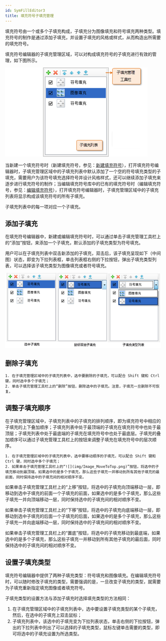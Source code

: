 ```yaml
---
id: SymFillEditor3
title: 填充符号子填充管理
---
```

填充符号由一个或多个子填充构成，子填充分为图像填充和符号填充两种类型。填充符号的制作是通过添加子填充，并设置子填充的风格或样式，从而构造出所需要的填充符号。

填充符号编辑器的子填充管理区域，可以对构成填充符号的子填充进行有效的管理，如下图所示。

![](img/SymFillEditor3t1.png)  

  
当新建一个填充符号时（新建填充符号，参见：[新建填充符号](SymFillManager5)），打开填充符号编辑器时，子填充管理区域中的子填充列表中默认添加了一个空的符号填充类型的子填充，需要用户为该符号填充选择符号并设计风格样式，还可以继续添加子填充来逐步进行填充符号的制作；当编辑填充符号库中的已有的填充符号时（编辑填充符号，参见：[编辑填充符号](SymFillManager6)），打开填充符号编辑器时，子填充管理区域中的子填充列表将显示构成该填充符号的所有子填充。

子填充列表中的每一项对应一个子填充。

## 添加子填充

在填充符号编辑器中，新建或编辑填充符号时，可以通过单击子填充管理工具栏上的“添加”按钮，来添加一个子填充，默认添加的子填充类型为符号填充。

用户可以在子填充列表中双击新添加的子填充，双击后，该子填充呈现如下（中间图）状态，即变为下拉列表框，单击列表框右侧的下拉按钮，弹出子填充类型列表，可以选择该子填充类型为图像填充或者符号填充。

![](img/SymFillEditor3t2.png)  

## 删除子填充

    1. 在子填充管理区域中的子填充列表中，选中要删除的子填充，可以配合 Shift 键和 Ctrl 键，同时选中多个子填充；
    2. 单击子填充管理工具栏上的“删除”按钮，删除选中的子填充。注意，子填充一旦删除不可恢复。

## 调整子填充顺序

在子填充管理区域中，子填充列表中的子填充的排列顺序，即为填充符号中相应的子填充的上下叠加顺序；子填充列表中处于最顶端的子填充在填充符号中也处于最顶层；子填充列表中处于最底端的子填充在填充符号中也处于最底层。子填充的叠加顺序可以通过子填充管理工具栏上的按钮来调整子填充在填充符号中的层次顺序。

    1. 在子填充管理区域中的子填充列表中，选中要移动顺序的子填充，可以配合 Shift 键和 Ctrl 键，同时选中多个子填充；
    2. 如果单击子填充管理工具栏上的“![](img/Image_MoveToTop.png)”按钮，将选中的子填充移动到最顶端，如果选中的是多个子填充，那么这些子填充一并移动到所有其他子填充的最前面，同时保持选中的子填充间的相对顺序不变。 

如果单击子填充管理工具栏上的“上移”按钮，将选中的子填充向顶端移动一层，即移动到选中子填充的前面一个子填充的前面，如果选中的是多个子填充，那么这些子填充一并向顶端移动一层，同时保持选中的子填充间的相对顺序不变。

如果单击子填充管理工具栏上的“下移”按钮，将选中的子填充向底端移动一层，即移动到选中子填充的后面一个子填充的后面，如果选中的是多个子填充，那么这些子填充一并向底端移动一层，同时保持选中的子填充间的相对顺序不变。

如果单击子填充管理工具栏上的“置底”按钮，将选中的子填充移动到最底端，如果选中的是多个子填充，那么这些子填充一并移动到所有其他子填充的最后面，同时保持选中的子填充间的相对顺序不变。

## 设置子填充类型

填充符号编辑器中提供了两种子填充类型：符号填充和图像填充。在编辑填充符号时，可以随时修改子填充的类型，需要强调的是，一旦改变子填充的类型，就需要为子填充重新指定填充图像或者填充符号。

子填充类型的设置方法与添加子填充时选择填充类型的方法相同：

1. 在子填充管理区域中的子填充列表中，选中要设置子填充类型的某个子填充，然后，在选中的子填充上双击鼠标；
2. 子填充列表中，该选中的子填充变为下拉列表状态，单击右侧的下拉按钮，弹出的下拉列表中列出了可以选择的子填充类型，鼠标左键单击需要的类型，即可将选中的子填充设置为所选类型。


